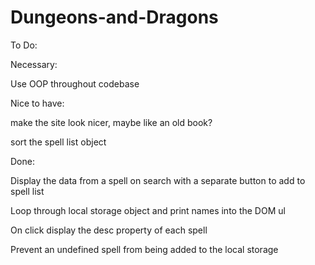 # Dungeons-and-Dragons
To Do:

Necessary:

Use OOP throughout codebase

Nice to have:

make the site look nicer, maybe like an old book?

sort the spell list object


Done:

Display the data from a spell on search with a separate button to add to spell list

Loop through local storage object and print names into the DOM ul

On click display the desc property of each spell

Prevent an undefined spell from being added to the local storage
